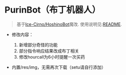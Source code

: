 # PurinBot（布丁机器人）

> 基于[Ice-Cirno/HoshinoBot](https://github.com/Ice-Cirno/HoshinoBot)魔改. 使用说明见:[README](https://github.com/Ice-Cirno/HoshinoBot/blob/master/README.md).

- 修改内容：
  1. 新增部分奇怪的功能
  2. 部分指令响应结果改成布丁相关
  3. 修改hourcall为6小时提醒一次买药

- 内置/res/img，无需再次下载（setu请自行添加）

